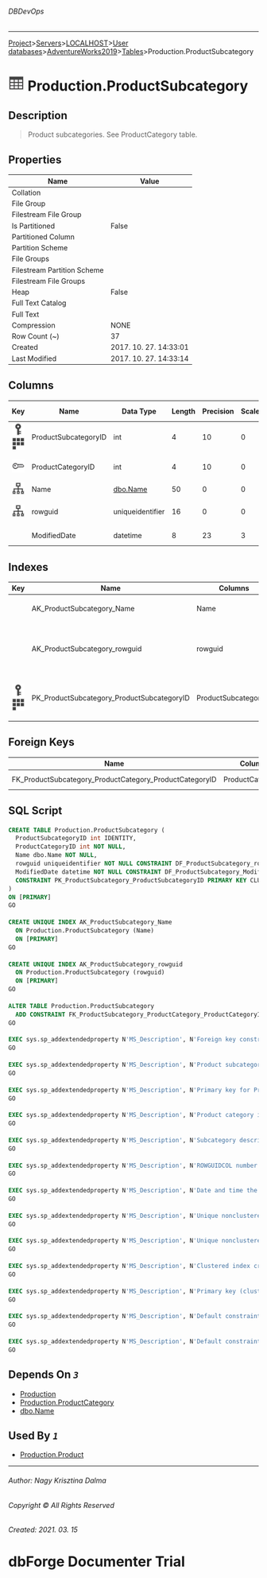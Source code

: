 ###### DBDevOps
___
[Project](../../../../../startpage.md)>[Servers](../../../../Servers.md)>[LOCALHOST](../../../LOCALHOST.md)>[User databases](../../UserDatabases.md)>[AdventureWorks2019](../AdventureWorks2019.md)>[Tables](Tables.md)>Production.ProductSubcategory


# ![logo](../../../../../Images/table.svg) Production.ProductSubcategory

## <a name="#Description"></a>Description
> Product subcategories. See ProductCategory table.
## <a name="#Properties"></a>Properties
|Name|Value|
|---|---|
|Collation||
|File Group||
|Filestream File Group||
|Is Partitioned|False|
|Partitioned Column||
|Partition Scheme||
|File Groups||
|Filestream Partition Scheme||
|Filestream File Groups||
|Heap|False|
|Full Text Catalog||
|Full Text||
|Compression|NONE|
|Row Count (~)|37|
|Created|2017. 10. 27. 14:33:01|
|Last Modified|2017. 10. 27. 14:33:14|


## <a name="#Columns"></a>Columns
|Key|Name|Data Type|Length|Precision|Scale|Not Null|Identity|Rule|Default|Computed|Persisted|Description
|---|---|---|---|---|---|---|---|---|---|---|---|---
|[![Primary Key PK_ProductSubcategory_ProductSubcategoryID](../../../../../Images/primarykey.svg)](#Indexes)[![Cluster Key PK_ProductSubcategory_ProductSubcategoryID](../../../../../Images/Cluster.svg)](#Indexes)|ProductSubcategoryID|int|4|10|0|True|1 - 1|||False|False|Primary key for ProductSubcategory records.|
|[![Foreign Keys FK_ProductSubcategory_ProductCategory_ProductCategoryID: Production.ProductCategory](../../../../../Images/foreignkey.svg)](#ForeignKeys)|ProductCategoryID|int|4|10|0|True||||False|False|Product category identification number. Foreign key to ProductCategory.ProductCategoryID.|
|[![Indexes AK_ProductSubcategory_Name](../../../../../Images/index.svg)](#Indexes)|Name|[dbo.Name](../Programmability/Types/UserDefinedDataTypes/dbo.Name.md)|50|0|0|True||||False|False|Subcategory description.|
|[![Indexes AK_ProductSubcategory_rowguid](../../../../../Images/index.svg)](#Indexes)|rowguid|uniqueidentifier|16|0|0|True|||(newid())|False|False|ROWGUIDCOL number uniquely identifying the record. Used to support a merge replication sample.|
||ModifiedDate|datetime|8|23|3|True|||(getdate())|False|False|Date and time the record was last updated.|

## <a name="#Indexes"></a>Indexes
|Key|Name|Columns|Unique|Type|Description
|---|---|---|---|---|---
||AK_ProductSubcategory_Name|Name|True||Unique nonclustered index.|
||AK_ProductSubcategory_rowguid|rowguid|True||Unique nonclustered index. Used to support replication samples.|
|[![Primary Key PK_ProductSubcategory_ProductSubcategoryID](../../../../../Images/primarykey.svg)](#Indexes)[![Cluster Key PK_ProductSubcategory_ProductSubcategoryID](../../../../../Images/Cluster.svg)](#Indexes)|PK_ProductSubcategory_ProductSubcategoryID|ProductSubcategoryID|True||Clustered index created by a primary key constraint.|

## <a name="#ForeignKeys"></a>Foreign Keys
|Name|Columns|Description
|---|---|---
|FK_ProductSubcategory_ProductCategory_ProductCategoryID|ProductCategoryID|Foreign key constraint referencing ProductCategory.ProductCategoryID.|

## <a name="#SqlScript"></a>SQL Script
```SQL
CREATE TABLE Production.ProductSubcategory (
  ProductSubcategoryID int IDENTITY,
  ProductCategoryID int NOT NULL,
  Name dbo.Name NOT NULL,
  rowguid uniqueidentifier NOT NULL CONSTRAINT DF_ProductSubcategory_rowguid DEFAULT (newid()) ROWGUIDCOL,
  ModifiedDate datetime NOT NULL CONSTRAINT DF_ProductSubcategory_ModifiedDate DEFAULT (getdate()),
  CONSTRAINT PK_ProductSubcategory_ProductSubcategoryID PRIMARY KEY CLUSTERED (ProductSubcategoryID)
)
ON [PRIMARY]
GO

CREATE UNIQUE INDEX AK_ProductSubcategory_Name
  ON Production.ProductSubcategory (Name)
  ON [PRIMARY]
GO

CREATE UNIQUE INDEX AK_ProductSubcategory_rowguid
  ON Production.ProductSubcategory (rowguid)
  ON [PRIMARY]
GO

ALTER TABLE Production.ProductSubcategory
  ADD CONSTRAINT FK_ProductSubcategory_ProductCategory_ProductCategoryID FOREIGN KEY (ProductCategoryID) REFERENCES Production.ProductCategory (ProductCategoryID)
GO

EXEC sys.sp_addextendedproperty N'MS_Description', N'Foreign key constraint referencing ProductCategory.ProductCategoryID.', 'SCHEMA', N'Production', 'TABLE', N'ProductSubcategory', 'CONSTRAINT', N'FK_ProductSubcategory_ProductCategory_ProductCategoryID'
GO

EXEC sys.sp_addextendedproperty N'MS_Description', N'Product subcategories. See ProductCategory table.', 'SCHEMA', N'Production', 'TABLE', N'ProductSubcategory'
GO

EXEC sys.sp_addextendedproperty N'MS_Description', N'Primary key for ProductSubcategory records.', 'SCHEMA', N'Production', 'TABLE', N'ProductSubcategory', 'COLUMN', N'ProductSubcategoryID'
GO

EXEC sys.sp_addextendedproperty N'MS_Description', N'Product category identification number. Foreign key to ProductCategory.ProductCategoryID.', 'SCHEMA', N'Production', 'TABLE', N'ProductSubcategory', 'COLUMN', N'ProductCategoryID'
GO

EXEC sys.sp_addextendedproperty N'MS_Description', N'Subcategory description.', 'SCHEMA', N'Production', 'TABLE', N'ProductSubcategory', 'COLUMN', N'Name'
GO

EXEC sys.sp_addextendedproperty N'MS_Description', N'ROWGUIDCOL number uniquely identifying the record. Used to support a merge replication sample.', 'SCHEMA', N'Production', 'TABLE', N'ProductSubcategory', 'COLUMN', N'rowguid'
GO

EXEC sys.sp_addextendedproperty N'MS_Description', N'Date and time the record was last updated.', 'SCHEMA', N'Production', 'TABLE', N'ProductSubcategory', 'COLUMN', N'ModifiedDate'
GO

EXEC sys.sp_addextendedproperty N'MS_Description', N'Unique nonclustered index.', 'SCHEMA', N'Production', 'TABLE', N'ProductSubcategory', 'INDEX', N'AK_ProductSubcategory_Name'
GO

EXEC sys.sp_addextendedproperty N'MS_Description', N'Unique nonclustered index. Used to support replication samples.', 'SCHEMA', N'Production', 'TABLE', N'ProductSubcategory', 'INDEX', N'AK_ProductSubcategory_rowguid'
GO

EXEC sys.sp_addextendedproperty N'MS_Description', N'Clustered index created by a primary key constraint.', 'SCHEMA', N'Production', 'TABLE', N'ProductSubcategory', 'INDEX', N'PK_ProductSubcategory_ProductSubcategoryID'
GO

EXEC sys.sp_addextendedproperty N'MS_Description', N'Primary key (clustered) constraint', 'SCHEMA', N'Production', 'TABLE', N'ProductSubcategory', 'CONSTRAINT', N'PK_ProductSubcategory_ProductSubcategoryID'
GO

EXEC sys.sp_addextendedproperty N'MS_Description', N'Default constraint value of GETDATE()', 'SCHEMA', N'Production', 'TABLE', N'ProductSubcategory', 'CONSTRAINT', N'DF_ProductSubcategory_ModifiedDate'
GO

EXEC sys.sp_addextendedproperty N'MS_Description', N'Default constraint value of NEWID()', 'SCHEMA', N'Production', 'TABLE', N'ProductSubcategory', 'CONSTRAINT', N'DF_ProductSubcategory_rowguid'
GO
```

## <a name="#DependsOn"></a>Depends On _`3`_
- [Production](../Security/Schemas/Production.md)
- [Production.ProductCategory](Production.ProductCategory.md)
- [dbo.Name](../Programmability/Types/UserDefinedDataTypes/dbo.Name.md)


## <a name="#UsedBy"></a>Used By _`1`_
- [Production.Product](Production.Product.md)


___
###### Author: Nagy Krisztina Dalma
###### Copyright © All Rights Reserved
###### Created: 2021. 03. 15

# dbForge Documenter Trial